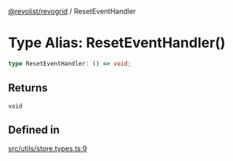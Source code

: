 [@revolist/revogrid](README.md) / ResetEventHandler

# Type Alias: ResetEventHandler()

```ts
type ResetEventHandler: () => void;
```

## Returns

`void`

## Defined in

[src/utils/store.types.ts:9](https://github.com/revolist/revogrid/blob/15bed16e98b0807fadb0bfdae87d4c121f88e09e/src/utils/store.types.ts#L9)
